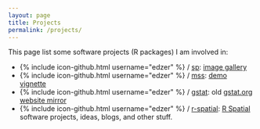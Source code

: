 ```yaml
---
layout: page
title: Projects
permalink: /projects/
---
```


This page list some software projects (R packages) I am involved in:

* {% include icon-github.html username="edzer" %} / [sp](https://github.com/edzer/sp/):
[image gallery](https://edzer.github.io/sp/)
* {% include icon-github.html username="edzer" %} / [mss](https://github.com/edzer/mss/):
[demo vignette](https://edzer.github.io/mss/)
* {% include icon-github.html username="edzer" %} / [gstat](https://github.com/edzer/gstat/):
old [gstat.org website mirror](https://edzer.github.io/gstat/)
* {% include icon-github.html username="edzer" %} / [r-spatial](https://github.com/edzer/r-spatial/):
[R Spatial](http://r-spatial.org/) software projects, ideas, blogs, and other stuff.
